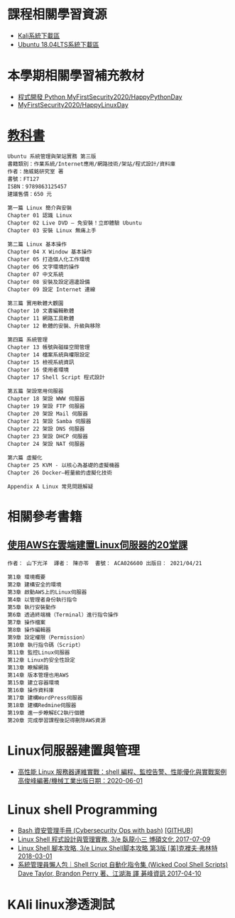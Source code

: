 
# 課程相關學習資源

- [Kali系統下載區](https://drive.google.com/file/d/1awLNHsJKgga2W0XFycnBmPEgzx4221Wi/view?usp=sharing)
- [Ubuntu 18.04LTS系統下載區](https://drive.google.com/file/d/1QPy_Ztk5Gl1ZkHRRCCytEJRem0KjItOw/view?usp=sharing)

# 本學期相關學習補充教材
- [程式開發 Python MyFirstSecurity2020/HappyPythonDay](https://github.com/MyFirstSecurity2020/HappyPythonDay)
- [MyFirstSecurity2020/HappyLinuxDay](https://github.com/MyFirstSecurity2020/HappyLinuxDay)


# [教科書](https://www.flag.com.tw/books/product/FT127)
```
Ubuntu 系統管理與架站實務 第三版
書籍類別：作業系統/Internet應用/網路技術/架站/程式設計/資料庫
作者：施威銘研究室 著
書號：FT127
ISBN：9789863125457
建議售價：650 元
```
```
第一篇 Linux 簡介與安裝
Chapter 01 認識 Linux
Chapter 02 Live DVD — 免安裝！立即體驗 Ubuntu
Chapter 03 安裝 Linux 無痛上手

第二篇 Linux 基本操作
Chapter 04 X Window 基本操作
Chapter 05 打造個人化工作環境
Chapter 06 文字環境的操作
Chapter 07 中文系統
Chapter 08 安裝及設定週邊設備
Chapter 09 設定 Internet 連線

第三篇 實用軟體大觀園
Chapter 10 文書編輯軟體
Chapter 11 網路工具軟體
Chapter 12 軟體的安裝、升級與移除

第四篇 系統管理
Chapter 13 帳號與磁碟空間管理
Chapter 14 檔案系統與權限設定
Chapter 15 檢視系統資訊
Chapter 16 使用者環境
Chapter 17 Shell Script 程式設計

第五篇 架設常用伺服器
Chapter 18 架設 WWW 伺服器
Chapter 19 架設 FTP 伺服器
Chapter 20 架設 Mail 伺服器
Chapter 21 架設 Samba 伺服器
Chapter 22 架設 DNS 伺服器
Chapter 23 架設 DHCP 伺服器
Chapter 24 架設 NAT 伺服器

第六篇 虛擬化
Chapter 25 KVM - 以核心為基礎的虛擬機器
Chapter 26 Docker–輕量級的虛擬化技術

Appendix A Linux 常見問題解疑
```
# 相關參考書籍
## [使用AWS在雲端建置Linux伺服器的20堂課 ](https://www.books.com.tw/products/0010889531)
```
作者： 山下光洋  譯者： 陳亦苓  書號： ACA026600 出版日： 2021/04/21

第1章 環境概要
第2章 建構安全的環境
第3章 啟動AWS上的Linux伺服器
第4章 以管理者身份執行指令
第5章 執行安裝動作
第6章 透過終端機（Terminal）進行指令操作
第7章 操作檔案
第8章 操作編輯器
第9章 設定權限（Permission）
第10章 執行指令碼（Script）
第11章 監控Linux伺服器
第12章 Linux的安全性設定
第13章 瞭解網路
第14章 版本管理也用AWS
第15章 建立容器環境
第16章 操作資料庫
第17章 建構WordPress伺服器
第18章 建構Redmine伺服器
第19章 進一步瞭解EC2執行個體
第20章 完成學習課程後記得刪除AWS資源
```

# Linux伺服器建置與管理

- [高性能 Linux 服務器運維實戰：shell 編程、監控告警、性能優化與實戰案例 高俊峰編著/機械工業出版日期：2020-06-01](https://www.tenlong.com.tw/products/9787111655497)


# Linux shell Programming

- [Bash 資安管理手冊 (Cybersecurity Ops with bash)](https://www.tenlong.com.tw/products/9789865023232)  [[GITHUB]](https://github.com/cybersecurityops/cyber-ops-with-bash)
- [Linux Shell 程式設計與管理實務, 3/e 臥龍小三  博碩文化 2017-07-09](https://www.tenlong.com.tw/products/9789864342266)
- [Linux Shell 腳本攻略, 3/e Linux Shell脚本攻略 第3版 [美]克裡夫·弗林特 2018-03-01](https://www.tenlong.com.tw/products/9787115477385)
- [系統管理員懶人包｜Shell Script 自動化指令集 (Wicked Cool Shell Scripts) Dave Taylor, Brandon Perry 著、江湖海 譯 碁峰資訊 2017-04-10](https://www.tenlong.com.tw/products/9789864763672)

# KAli linux滲透測試
